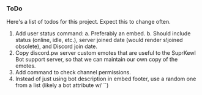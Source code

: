 ### ToDo

Here's a list of todos for this project. Expect this to change often.

1. Add user status command:
  a. Preferably an embed.
  b. Should include status (online, idle, etc.), server joined date (would render s!joined obsolete), and Discord join date.
2. Copy discord.pw server custom emotes that are useful to the SuprKewl Bot support server, so that we can maintain our own copy of the emotes.
3. Add command to check channel permissions.
4. Instead of just using bot description in embed footer, use a random one from a list (likely a bot attribute w/ ``)
